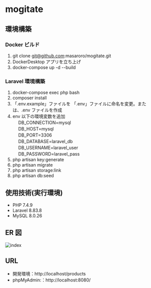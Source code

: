 # mogitate

## 環境構築

### Docker ビルド

1. git clone git@github.com:masaroro/mogitate.git
2. DockerDesktop アプリを立ち上げ
3. docker-compose up -d --build

### Laravel 環境構築

1. docker-compose exec php bash
2. composer install
3. 「.env.example」ファイルを 「.env」ファイルに命名を変更。または、.env ファイルを作成
4. env 以下の環境変数を追加  
   　 DB_CONNECTION=mysql<br>
   　 DB_HOST=mysql<br>
   　 DB_PORT=3306<br>
   　 DB_DATABASE=laravel_db<br>
   　 DB_USERNAME=laravel_user<br>
   　 DB_PASSWORD=laravel_pass<br>
5. php artisan key:generate
6. php artisan migrate
7. php artisan storage:link
8. php artisan db:seed

## 使用技術(実行環境)

- PHP 7.4.9
- Laravel 8.83.8
- MySQL 8.0.26

## ER 図

![index](https://github.com/user-attachments/assets/1cabd94f-61c3-4785-a35a-b957ec4eb04d)

## URL

- 開発環境：http://localhost/products
- phpMyAdmin:：http://localhost:8080/
